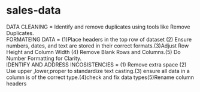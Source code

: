 # sales-data<br>
DATA CLEANING = Identify and remove duplicates using tools like Remove Duplicates.<br>
FORMATEING DATA = (1)Place headers in the top row of dataset (2) Ensure numbers, dates, and text are stored in their correct formats.(3)Adjust Row Height and Column Width (4) Remove Blank Rows and Columns.(5) Do Number Formatting for Clarity.<br>
IDENTIFY AND ADDRESS INCOSISTENCIES = (1) Remove extra space (2) Use upper ,lower,proper to standardize text casting.(3) ensure all data in a column is of the correct type.(4)check and fix data types(5)Rename column headers 
